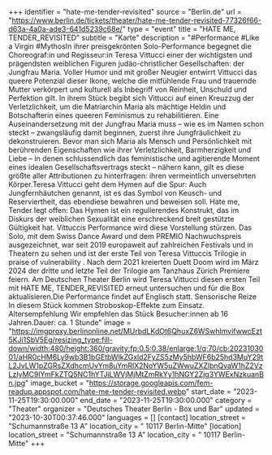 +++
identifier = "hate-me-tender-revisited"
source = "Berlin.de"
url = "https://www.berlin.de/tickets/theater/hate-me-tender-revisited-77326f66-d63a-4a0a-ade3-641d5239c68e/"
type = "event"
title = "HATE ME, TENDER_REVISITED"
subtitle = "Karte"
description = "#Performance #Like a Virgin #MythosIn ihrer preisgekrönten Solo-Performance begegnet die Choreograf:in und Regisseur:in Teresa Vittucci einer der wichtigsten und prägendsten weiblichen Figuren judäo-christlicher Gesellschaften: der Jungfrau Maria. Voller Humor und mit großer Neugier entwirrt Vittucci das queere Potenzial dieser Ikone, welche die mitfühlende Frau und trauernde Mutter verkörpert und kulturell als Inbegriff von Reinheit, Unschuld und Perfektion gilt. In ihrem Stück begibt sich Vittucci auf einen Kreuzzug der Verletzlichkeit, um die Matriarchin Maria als mächtige Heldin und Botschafterin eines queeren Feminismus zu rehabilitieren. Eine Auseinandersetzung mit der Jungfrau Maria muss – wie es im Namen schon steckt – zwangsläufig damit beginnen, zuerst ihre Jungfräulichkeit zu dekonstruieren. Bevor man sich Maria als Mensch und Persönlichkeit mit berührenden Eigenschaften wie ihrer Verletzlichkeit, Barmherzigkeit und Liebe – in denen schlussendlich das feministische und agitierende Moment eines idealen Gesellschaftsvertrags steckt – nähern kann, gilt es diese größte aller Attributionen zu hinterfragen: ihren vermeintlich unversehrten Körper.Teresa Vittucci geht dem Hymen auf die Spur: Auch Jungfernhäutchen genannt, ist es das Symbol von Keusch- und Reserviertheit, das ebendiese bewahren und beweisen soll. Hate me, Tender legt offen: Das Hymen ist ein regulierendes Konstrukt, das im Diskurs der weiblichen Sexualität eine erschreckend breit gestützte Gültigkeit hat. Vittuccis Performance wird diese Vorstellung stürzen. Das Solo, mit dem Swiss Dance Award und dem PREMIO Nachwuchspreis ausgezeichnet, war seit 2019 europaweit auf zahlreichen Festivals und in Theatern zu sehen und ist der erste Teil von Teresa Vittuccis Trilogie in praise of vulnerability . Nach dem 2021 kreierten Duett Doom wird im März 2024 der dritte und letzte Teil der Trilogie am Tanzhaus Zürich Premiere feiern. Am Deutschen Theater Berlin wird Teresa Vittucci diesen ersten Teil mit HATE ME, TENDER_REVISITED erneut untersuchen und für die Box aktualisieren.Die Performance findet auf Englisch statt. Sensorische Reize In diesem Stück kommen Stroboskop-Effekte zum Einsatz. Altersempfehlung Wir empfehlen das Stück Besucher:innen ab 16 Jahren.Dauer: ca. 1 Stunde"
image = "https://imgproxy.berlinonline.net/MUrbdLKdOt6QhuxZ6WSwhlmvifwwcEzt5KJi1SbV5Eg/resizing_type:fill-down/width:480/height:360/gravity:fp:0.5:0.38/enlarge:1/q:70/cb:2023103001/aHR0cHM6Ly9wb3B1bGEtbWlkZGxld2FyZS5zMy5hbWF6b25hd3MuY29tL2JvLW1pZGRsZXdhcmUvYm8uYmRlX2NoYW5uZWwuZXZlbnQvaW1hZ2VzLzIyMC9lYmFkZTQ5NC1hYTJiLWVjMjMtZmRkYy1hNGY2Zjg3YWExNzkuanBn.jpg"
image_bucket = "https://storage.googleapis.com/fem-readup.appspot.com/hate-me-tender-revisited.webp"
start_date = "2023-11-25T19:30:00.000"
end_date = "2023-11-25T19:30:00.000"
category = "Theater"
organizer = "Deutsches Theater Berlin - Box und Bar"
updated = "2023-10-30T00:37:46.000"
languages = []
[contact]
location_street = "Schumannstraße 13 A"
location_city = " 10117 Berlin-Mitte"
[location]
location_street = "Schumannstraße 13 A"
location_city = " 10117 Berlin-Mitte"
+++